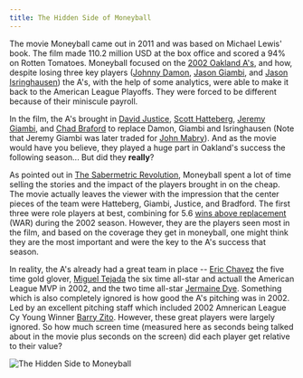```yaml
---
title: The Hidden Side of Moneyball
---
```


  The movie Moneyball came out in 2011 and was based on Michael Lewis' book. The film made 110.2 million USD at the box office and scored a 94% on Rotten Tomatoes. Moneyball focused on the [2002 Oakland A's](https://www.baseball-reference.com/teams/OAK/2002.shtml), and how, despite losing three key players ([Johnny Damon](https://www.baseball-reference.com/players/d/damonjo01.shtml), [Jason Giambi](https://www.baseball-reference.com/players/g/giambja01.shtml), and [Jason Isringhausen](https://www.baseball-reference.com/players/i/isrinja01.shtml)) the A's, with the help of some analytics, were able to make it back to the American League Playoffs. They were forced to be different because of their miniscule payroll. 

  In the film, the A's brought in [David Justice](https://www.baseball-reference.com/players/j/justida01.shtml), [Scott Hatteberg](https://www.baseball-reference.com/players/h/hattesc01.shtml), [Jeremy Giambi](https://www.baseball-reference.com/players/g/giambje01.shtml), and [Chad Braford](https://www.baseball-reference.com/players/b/bradfch01.shtml) to replace Damon, Giambi and Isringhausen (Note that Jeremy Giambi was later traded for [John Mabry](https://www.baseball-reference.com/players/m/mabryjo01.shtml)). And as the movie would have you believe, they played a huge part in Oakland's success the following season... But did they **really**? 

  As pointed out in [The Sabermetric Revolution](https://www.amazon.ca/Sabermetric-Revolution-Assessing-Analytics-Baseball/dp/0812245725), Moneyball spent a lot of time selling the stories and the impact of the players brought in on the cheap. The movie actually leaves the viewer with the impression that the center pieces of the team were Hatteberg, Giambi, Justice, and Bradford. The first three were role players at best, combining for 5.6 [wins above replacement](https://www.baseball-reference.com/about/war_explained.shtml) (WAR) during the 2002 season. However, they are the players seen most in the film, and based on the coverage they get in moneyball, one might think they are the most important and were the key to the A's success that season.

  In reality, the A's already had a great team in place -- [Eric Chavez](https://www.baseball-reference.com/players/c/chaveer01.shtml) the five time gold glover, [Miguel Tejada](https://www.baseball-reference.com/players/t/tejadmi01.shtml) the six time all-star and actuall the American League MVP in 2002, and the two time all-star [Jermaine Dye](https://www.baseball-reference.com/players/d/dyeje01.shtml). Something which is also completely ignored is how good the A's pitching was in 2002. Led by an excellent pitching staff which included 2002 Amnerican League Cy Young Winner [Barry Zito](https://www.baseball-reference.com/players/z/zitoba01.shtml). However, these great players were largely ignored. So how much screen time (measured here as seconds being talked about in the movie plus seconds on the screen) did each player get relative to their value?

![The Hidden Side to Moneyball](/img/moneyball/moneyball2 "WAR% Versus Screen%")





